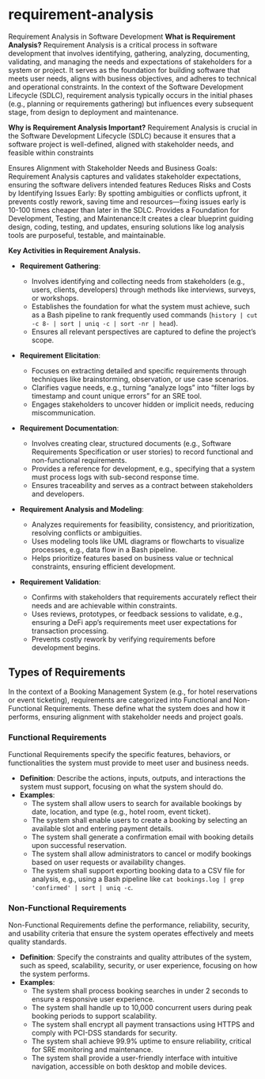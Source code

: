 # requirement-analysis
Requirement Analysis in Software Development
**What is Requirement Analysis?**
Requirement Analysis is a critical process in software development that involves identifying, gathering, analyzing, documenting, validating, and managing the needs and expectations of stakeholders for a system or project. It serves as the foundation for building software that meets user needs, aligns with business objectives, and adheres to technical and operational constraints. In the context of the Software Development Lifecycle (SDLC), requirement analysis typically occurs in the initial phases (e.g., planning or requirements gathering) but influences every subsequent stage, from design to deployment and maintenance.

**Why is Requirement Analysis Important?**
Requirement Analysis is crucial in the Software Development Lifecycle (SDLC) because it ensures that a software project is well-defined, aligned with stakeholder needs, and feasible within constraints

Ensures Alignment with Stakeholder Needs and Business Goals: Requirement Analysis captures and validates stakeholder expectations, ensuring the software delivers intended features 
Reduces Risks and Costs by Identifying Issues Early: By spotting ambiguities or conflicts upfront, it prevents costly rework, saving time and resources—fixing issues early is 10-100 times cheaper than later in the SDLC.
Provides a Foundation for Development, Testing, and Maintenance:It creates a clear blueprint  guiding design, coding, testing, and updates, ensuring solutions like log analysis tools are purposeful, testable, and maintainable.

**Key Activities in Requirement Analysis.**
- **Requirement Gathering**:
  - Involves identifying and collecting needs from stakeholders (e.g., users, clients, developers) through methods like interviews, surveys, or workshops.
  - Establishes the foundation for what the system must achieve, such as a Bash pipeline to rank frequently used commands (`history | cut -c 8- | sort | uniq -c | sort -nr | head`).
  - Ensures all relevant perspectives are captured to define the project’s scope.

- **Requirement Elicitation**:
  - Focuses on extracting detailed and specific requirements through techniques like brainstorming, observation, or use case scenarios.
  - Clarifies vague needs, e.g., turning “analyze logs” into “filter logs by timestamp and count unique errors” for an SRE tool.
  - Engages stakeholders to uncover hidden or implicit needs, reducing miscommunication.

- **Requirement Documentation**:
  - Involves creating clear, structured documents (e.g., Software Requirements Specification or user stories) to record functional and non-functional requirements.
  - Provides a reference for development, e.g., specifying that a system must process logs with sub-second response time.
  - Ensures traceability and serves as a contract between stakeholders and developers.

- **Requirement Analysis and Modeling**:
  - Analyzes requirements for feasibility, consistency, and prioritization, resolving conflicts or ambiguities.
  - Uses modeling tools like UML diagrams or flowcharts to visualize processes, e.g., data flow in a Bash pipeline.
  - Helps prioritize features based on business value or technical constraints, ensuring efficient development.

- **Requirement Validation**:
  - Confirms with stakeholders that requirements accurately reflect their needs and are achievable within constraints.
  - Uses reviews, prototypes, or feedback sessions to validate, e.g., ensuring a DeFi app’s requirements meet user expectations for transaction processing.
  - Prevents costly rework by verifying requirements before development begins.

## Types of Requirements

In the context of a Booking Management System (e.g., for hotel reservations or event ticketing), requirements are categorized into Functional and Non-Functional Requirements. These define what the system does and how it performs, ensuring alignment with stakeholder needs and project goals.

### Functional Requirements

Functional Requirements specify the specific features, behaviors, or functionalities the system must provide to meet user and business needs.

- **Definition**: Describe the actions, inputs, outputs, and interactions the system must support, focusing on what the system should do.
- **Examples**:
  - The system shall allow users to search for available bookings by date, location, and type (e.g., hotel room, event ticket).
  - The system shall enable users to create a booking by selecting an available slot and entering payment details.
  - The system shall generate a confirmation email with booking details upon successful reservation.
  - The system shall allow administrators to cancel or modify bookings based on user requests or availability changes.
  - The system shall support exporting booking data to a CSV file for analysis, e.g., using a Bash pipeline like `cat bookings.log | grep 'confirmed' | sort | uniq -c`.

### Non-Functional Requirements

Non-Functional Requirements define the performance, reliability, security, and usability criteria that ensure the system operates effectively and meets quality standards.

- **Definition**: Specify the constraints and quality attributes of the system, such as speed, scalability, security, or user experience, focusing on how the system performs.
- **Examples**:
  - The system shall process booking searches in under 2 seconds to ensure a responsive user experience.
  - The system shall handle up to 10,000 concurrent users during peak booking periods to support scalability.
  - The system shall encrypt all payment transactions using HTTPS and comply with PCI-DSS standards for security.
  - The system shall achieve 99.9% uptime to ensure reliability, critical for SRE monitoring and maintenance.
  - The system shall provide a user-friendly interface with intuitive navigation, accessible on both desktop and mobile devices.





